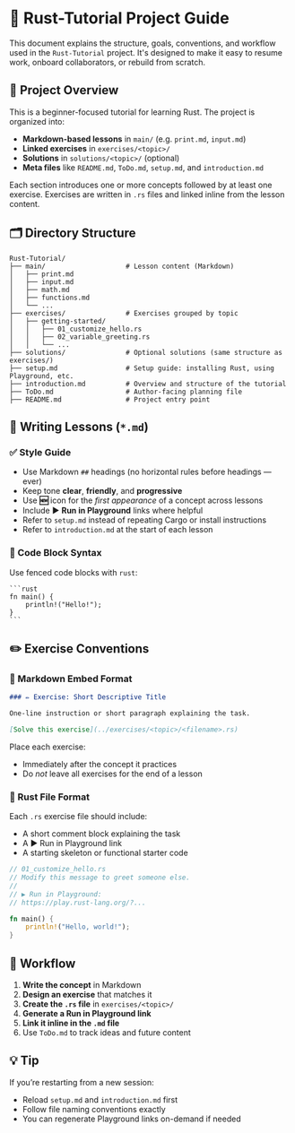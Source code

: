 # 🧭 Rust-Tutorial Project Guide

This document explains the structure, goals, conventions, and workflow used in the `Rust-Tutorial` project. It's designed to make it easy to resume work, onboard collaborators, or rebuild from scratch.

## 📌 Project Overview

This is a beginner-focused tutorial for learning Rust. The project is organized into:

- **Markdown-based lessons** in `main/` (e.g. `print.md`, `input.md`)
- **Linked exercises** in `exercises/<topic>/`
- **Solutions** in `solutions/<topic>/` (optional)
- **Meta files** like `README.md`, `ToDo.md`, `setup.md`, and `introduction.md`

Each section introduces one or more concepts followed by at least one exercise. Exercises are written in `.rs` files and linked inline from the lesson content.

## 🗂 Directory Structure

```
Rust-Tutorial/
├── main/                    # Lesson content (Markdown)
│   ├── print.md
│   ├── input.md
│   ├── math.md
│   ├── functions.md
│   └── ...
├── exercises/               # Exercises grouped by topic
│   ├── getting-started/
│   │   ├── 01_customize_hello.rs
│   │   ├── 02_variable_greeting.rs
│   │   └── ...
├── solutions/               # Optional solutions (same structure as exercises/)
├── setup.md                 # Setup guide: installing Rust, using Playground, etc.
├── introduction.md          # Overview and structure of the tutorial
├── ToDo.md                  # Author-facing planning file
├── README.md                # Project entry point
```

## 📝 Writing Lessons (`*.md`)

### ✅ Style Guide

- Use Markdown `##` headings (no horizontal rules before headings — ever)
- Keep tone **clear**, **friendly**, and **progressive**
- Use **🆕** icon for the *first appearance* of a concept across lessons
- Include ▶️ **Run in Playground** links where helpful
- Refer to `setup.md` instead of repeating Cargo or install instructions
- Refer to `introduction.md` at the start of each lesson

### 🔣 Code Block Syntax

Use fenced code blocks with `rust`:

    ```rust
    fn main() {
        println!("Hello!");
    }
    ```

## ✏️ Exercise Conventions

### 🔗 Markdown Embed Format

```markdown
### ✏️ Exercise: Short Descriptive Title

One-line instruction or short paragraph explaining the task.

[Solve this exercise](../exercises/<topic>/<filename>.rs)
```

Place each exercise:
- Immediately after the concept it practices
- Do *not* leave all exercises for the end of a lesson

### 📄 Rust File Format

Each `.rs` exercise file should include:

- A short comment block explaining the task
- A ▶️ Run in Playground link
- A starting skeleton or functional starter code

```rust
// 01_customize_hello.rs
// Modify this message to greet someone else.
//
// ▶️ Run in Playground:
// https://play.rust-lang.org/?...

fn main() {
    println!("Hello, world!");
}
```

## 🔁 Workflow

1. **Write the concept** in Markdown
2. **Design an exercise** that matches it
3. **Create the `.rs` file** in `exercises/<topic>/`
4. **Generate a Run in Playground link**
5. **Link it inline in the `.md` file**
6. Use `ToDo.md` to track ideas and future content

## 💡 Tip

If you’re restarting from a new session:
- Reload `setup.md` and `introduction.md` first
- Follow file naming conventions exactly
- You can regenerate Playground links on-demand if needed

